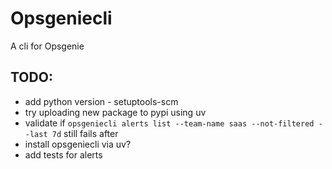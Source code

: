 # Opsgeniecli

A cli for Opsgenie

## TODO:
- add python version - setuptools-scm
- try uploading new package to pypi using uv
- validate if `opsgeniecli alerts list --team-name saas --not-filtered --last 7d` still fails after
- install opsgeniecli via uv?
- add tests for alerts 
